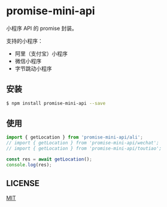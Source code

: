 # promise-mini-api

小程序 API 的 promise 封装。

支持的小程序：

  - 阿里（支付宝）小程序
  - 微信小程序
  - 字节跳动小程序

## 安装

```bash
$ npm install promise-mini-api --save
```

## 使用

```js
import { getLocation } from 'promise-mini-api/ali';
// import { getLocation } from 'promise-mini-api/wechat';
// import { getLocation } from 'promise-mini-api/toutiao';

const res = await getLocation();
console.log(res);
```

## LICENSE

[MIT](./LICENSE)
